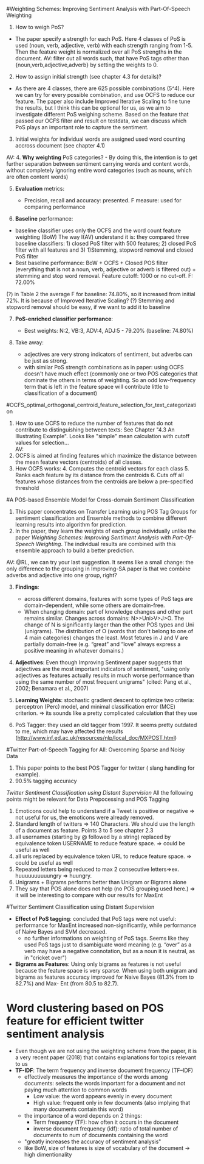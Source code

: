 #Weighting Schemes: Improving Sentiment Analysis with Part-Of-Speech Weighting
1. How to weigh PoS?
- The paper specify a strength for each PoS. Here 4 classes of PoS is used (noun, verb, adjective, verb) with each strength ranging from 1-5. Then the feature weight is normalized over all PoS strengths in the document.
AV: filter out all words such, that have PoS tags other than {noun,verb,adjective,adverb} by setting the weights to 0.

2. How to assign initial strength (see chapter 4.3 for details)?
- As there are 4 classes, there are 625 possible combinations (5^4). Here we can try for every possible combination, and use OCFS to reduce our feature. The paper also include Improved Iterative Scaling to fine tune the results, but I think this can be optional for us, as we aim to investigate different PoS weighing scheme. Based on the feature that passed our OCFS filter and result on testdata, we can discuss which PoS plays an important role to capture the sentiment.
3. Initial weights for individual words are assigned used word counting accross document (see chapter 4.1) 
<!--
RL: If I understood it correctly:

For example: if we have the 2 following documents:
 I-N love-VB cute-ADJ cats-N : Positive
 I-N hate-VB ugly-ADJ dogs-N : Negative

In this example, we have only 5^3 combinations; but we would basically train 5^3 times with the corresponding starting weights (1st classifier ADJ=5, N=4, V=3, ... 125 classifier Adj=1 , N=2, V=5 )  ) and look which one of the starting weights delivered the better results?
AV: this is also how I understand it. If there are any words that get PoS tags that are not N,VB,ADJ or ADV - their weights are set to 0.

We might run into a computing problem if we decide to compute all combinations. Neglecting the testing set with 500 docs, if we split the main dataset (1.6 Million) into
60% Training, 20%Dev, 20%Test => 20% Dev gives 320000 docs, which will make a huge computational difference... In the article, they only use 174 documents to find out the best combination.
Maybe it s not a bad idea to use the dev set with only 500 documents.
-->  

AV: 
4. **Why weighting** PoS categories?
    - By doing this, the intention is to get further separation between sentiment carrying words and content words, without completely ignoring entire word categories (such as nouns, which are often content words)

5. **Evaluation** metrics:
    - Precision, recall and accuracy: presented. F measure: used for comparing performance

6. **Baseline** performance:
- baseline classifier uses only the OCFS and the word count feature weighting (BoW)
The way I(AV) understand it is: they compared three baseline classifiers: 1) closed PoS filter with 500 features; 2) closed PoS filter with all features and 3) 1)Stemming, stopword removal and closed PoS filter
- Best baseline performance: BoW + OCFS + Closed POS filter (everything that is not a noun, verb, adjective or adverb is filtered out) + stemming and stop word removal. Feature cutoff: 1000 or no cut-off. F: 72.00%

(?) in Table 2 the average F for baseline: 74.80%, so it increased from initial 72%. It is because of Improved Iterative Scaling? 
(?) Stemming and stopword removal should be easy, if we want to add it to baseline

7. **PoS-enriched classifier performance**: 
    - Best weights: N:2, VB:3, ADV:4, ADJ:5 - 79.20% (baseline: 74.80%)

8. Take away: 
    - adjectives are very strong indicators of sentiment, but adverbs can be just as strong.
    - with similar PoS strength combinations as in paper: using OCFS doesn't have much effect (commonly one or two POS categories that dominate the others in terms of weighting. So an odd low-frequency term that is left in the feature space will contribute little to classification of a document)

#OCFS_optimal_orthogonal_centroid_feature_selection_for_text_categorization
1. How to use OCFS to reduce the number of features that do not contribute to distinguishing between texts: See Chapter "4.3 An Illustrating Example".
Looks like "simple" mean calculation with cutoff values for selection...  
AV:
2. OCFS is aimed at finding features which maximize the distance between the mean feature vectors (centroids) of all classes.
3. How OCFS works:
    4. Computes the centroid vectors for each class
    5. Ranks each feature by its distance from the centroids
    6. Cuts off all features whose distances from the centroids are below a pre-specified threshold


#A POS-based Ensemble Model for Cross-domain Sentiment Classification
1.  This paper concentrates on Transfer Learning using POS Tag Groups for sentiment classification and Ensemble methods to combine different learning results into algorithm for prediction.
2. In the paper, they learn the weights of each group individually unlike the paper *Weighting Schemes: Improving Sentiment Analysis with Part-Of-Speech Weighting*.
The individual results are combined with this ensemble approach to build a better prediction.
<!--RL: While the cross domain part of this paper is not so interesting in itself, the grouping problematic is interesting for our project(which POS are significant for classification in a general way? how to group them?)
Maybe we could use the grouping from this paper ( J for [adjectives, adverbs] V for [verbs],  N for [nouns], [O the other POS tags] ) with the methodology used in Weighting Schemes: Improving Sentiment Analysis with Part-Of-Speech Weighting
Or even better, only use J for [adjectives, adverbs] V for [verbs],  N for [nouns] to reduce the search of the best combination in Weighting Schemes: Improving Sentiment Analysis with Part-Of-Speech Weighting
-->
AV: @RL, we can try your last suggestion. It seems like a small change: the only difference to the grouping in Improving-SA paper is that we combine adverbs and adjective into one group, right? 


3. **Findings**: 
    - across different domains, features with some types of PoS tags are domain-dependent, while some others are domain-free. 
    - When changing domain: part of knowledge changes and other part remains similar. Changes across domains: N>>Uni>V>J>O. The change of N is significantly larger than the other POS types and Uni (unigrams). The distribution of O (words that don't belong to one of 4 main categories) changes the least. Most fetures in J and V are partially domain-free (e.g. “great” and “love” always express a positive meaning in whatever domains.) 

4. **Adjectives**: Even though Improving Sentiment paper suggests that adjectives are the most important indicators of sentiment, "using only adjectives as features actually results in much worse performance than using the same number of most frequent unigrams" (cited: Pang et al., 2002; Benamara et al., 2007)

5. **Learning Weights**: stochastic gradient descent to optimize two criteria: perceptron (Perc) model, and minimal classification error (MCE) criterion. 
=> its sounds like a pretty complicated calculation that they use

6. PoS Tagger: they used an old tagger from 1997. It seems pretty outdated to me, which may have affected the results (http://www.inf.ed.ac.uk/resources/nlp/local_doc/MXPOST.html)


#Twitter Part-of-Speech Tagging for All: Overcoming Sparse and Noisy Data
1. This paper points to the best POS Tagger for twitter ( slang handling for example). <!--RL: What I am not sure of => if we need to perform spelling correction before or if the Tagger will be to do that on the fly to assign the right POS--> 
2. 90.5% tagging accuracy

*Twitter Sentiment Classification using Distant Supervision*
All the following points might be relevant for Data Prepocessing and POS Tagging
1. Emoticons could help to understand if a Tweet is positive or negative => not useful for us, the emoticons were already removed.
2. Standard length of twitters => 140 Characters. We should use the length of a document as feature.
Points 3 to 5 see chapter 2.3
3. all usernames (starting by @ followed by a string) replaced by equivalence token USERNAME to reduce feature space. => could be useful as well
4. all urls replaced by equivalence token URL to reduce feature space. => could be useful as well
5. Repeated letters being reduced to max 2 consecutive letters=>ex. huuuuuuuuuungry => huungry. <!--RL: This is used in the spelling correction function I pushed.
see chapter 4.2 Results for following points-->
6. Unigrams + Bigrams performs better than Unigram or Bigrams alone <!--RL: SHould we also use Unigram + Bigram as well in step 3 -->
7. They say that POS alone does not help (no POS grouping used here.) => it will be interesting to compare with our results for MaxEnt



#Twitter Sentiment Classification using Distant Supervision

- **Effect of PoS tagging**: concluded that PoS tags were not useful: performance for MaxEnt increased non-significantly, while performance of Naive Bayes and SVM decreased. 
    - no further informations on weighting of PoS tags. Seems like they used PoS tags just to disambiguate word meaning (e.g. “over” as a verb may have a negative connotation, but as a noun it is neutral, as in "cricket over")
- **Bigrams as Features**: Using only bigrams as features is not useful because the feature space is very sparse. When using both unigram and bigrams as features accuracy improved for Naive Bayes (81.3% from to 82.7%) and Max- Ent (from 80.5 to 82.7). 


# Word clustering based on POS feature for efficient twitter sentiment analysis

- Even though we are not using the weighting scheme from the paper, it is a very recent paper (2018) that contains explanations for topics relevant to us
- **TF-IDF**: The term frequency and inverse document frequency (TF–IDF)
    - effectively measures the importance of the words among documents: selects the words important for a document and not paying much attention to common words
        - Low value: the word appears evenly in every document
        - High value: frequent only in few documents (also implying that many documents contain this word)
    - the importance of a word depends on 2 things:
        - Term frequency (TF): how often it occurs in the document 
        - inverse document frequency (idf): ratio of total number of documents to num of documents containing the word
    - "greatly increases the accuracy of sentiment analysis"
    - like BoW, size of features is size of vocabulary of the document -> high dimentionality